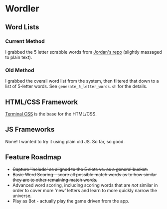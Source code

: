 # Wordler

## Word Lists

### Current Method

I grabbed the 5 letter scrabble words from [Jordan's repo](https://github.com/jakerella/guessle/blob/main/lists/scrabble_5.json) (slightly massaged to plain text).

### Old Method

I grabbed the overall word list from the system, then filtered that down to a list of 5-letter words. See `generate_5_letter_words.sh` for the details.

## HTML/CSS Framework

[Terminal CSS](https://terminalcss.xyz/) is the base for the HTML/CSS.

## JS Frameworks

None! I wanted to try it using plain old JS. So far, so good.

## Feature Roadmap

* ~~Capture 'include' as aligned to the 5 slots vs. as a general bucket.~~
* ~~Basic Word Scoring - score all possible match words as to how similar they are to other remaining match words.~~ 
* Advanced word scoring, including scoring words that are *not* similar in order to cover more 'new' letters and learn to more quickly narrow the universe.
* Play as Bot - actually play the game driven from the app.
